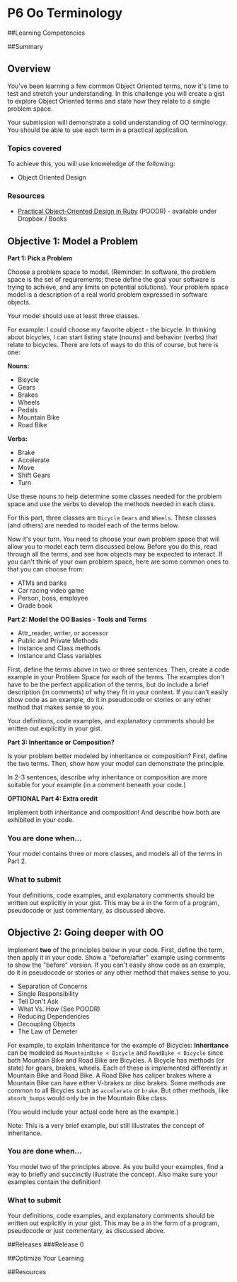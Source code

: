 # P6 Oo Terminology 
 
##Learning Competencies 

##Summary 

 ## Overview

You've been learning a few common Object Oriented terms, now it's time to test and stretch your understanding. In this challenge you will create a gist to explore Object Oriented terms and state how they relate to a single problem space. 

Your submission will demonstrate a solid understanding of OO terminology. You should be able to use each term in a practical application.

### Topics covered

To achieve this, you will use knoweledge of the following: 

* Object Oriented Design

### Resources

* [Practical Object-Oriented Design in Ruby](http://www.poodr.info/) (POODR) - available under Dropbox / Books

## Objective 1: Model a Problem 

**Part 1: Pick a Problem** 

Choose a problem space to model. (Reminder: In software, the problem space is the set of requirements; these define the goal your software is trying to achieve, and any limits on potential solutions). Your problem space model is a description of a real world problem expressed in software objects. 

Your model should use at least three classes.

For example: I could choose my favorite object - the bicycle. In thinking about bicycles, I can start listing state (nouns) and behavior (verbs) that relate to bicycles. There are lots of ways to do this of course, but here is one:

**Nouns:**

* Bicycle
* Gears
* Brakes
* Wheels
* Pedals
* Mountain Bike
* Road Bike 

**Verbs:**

* Brake
* Accelerate
* Move
* Shift Gears
* Turn

Use these nouns to help determine some classes needed for the problem space and use the verbs to develop the methods needed in each class.

For this part, three classes are `Bicycle` `Gears` and `Wheels`. These classes (and others) are needed to model each of the terms below.

Now it's your turn. You need to choose your own problem space that will allow you to model each term discussed below. Before you do this, read through all the terms, and see how objects may be expected to interact. If you can't think of your own problem space, here are some common ones to that you can choose from: 

* ATMs and banks
* Car racing video game
* Person, boss, employee
* Grade book

**Part 2: Model the OO Basics - Tools and Terms**

* Attr_reader, writer, or accessor
* Public and Private Methods
* Instance and Class methods
* Instance and Class variables

First, define the terms above in two or three sentences. Then, create a code example in your Problem Space for each of the terms. The examples don't have to be the perfect application of the terms, but do include a brief description (in comments) of why they fit in your context. If you can't easily show code as an example, do it in pseudocode or stories or any other method that makes sense to you. 

Your definitions, code examples, and explanatory comments should be written out explicitly in your gist.

**Part 3: Inheritance or Composition?**

Is your problem better modeled by inheritance or composition?  First, define the two terms.  Then, show how your model can demonstrate the principle.  

In 2-3 sentences, describe why inheritance or composition are more suitable for your example (in a comment beneath your code.)  

**OPTIONAL Part 4: Extra credit** 

Implement both inheritance and composition!  And describe how both are exhibited in your code.

### You are done when...

Your model contains three or more classes, and models all of the terms in Part 2. 

### What to submit 

Your definitions, code examples, and explanatory comments should be written out explicitly in your gist. This may be a in the form of a program, pseudocode or just commentary, as discussed above. 

## Objective 2: Going deeper with OO

Implement **two** of the principles below in your code. First, define the term, then apply it in your code. Show a "before/after" example using comments to show the "before" version. If you can't easily show code as an example, do it in pseudocode or stories or any other method that makes sense to you. 

* Separation of Concerns
* Single Responsibility
* Tell Don't Ask
* What Vs. How (See POODR)
* Reducing Dependencies
* Decoupling Objects
* The Law of Demeter

For example, to explain Inheritance for the example of Bicycles:  **Inheritance** can be modeled as `MountainBike < Bicycle` and `RoadBike < Bicycle` since both Mountain Bike and Road Bike are Bicycles. A Bicycle has methods (or state) for gears, brakes, wheels.  Each of these is implemented differently in Mountain Bike and Road Bike. A Road Bike has caliper brakes where a Mountain Bike can have either V-brakes or disc brakes. Some methods are common to all Bicycles such as `accelerate` or `brake`. But other methods, like `absorb_bumps` would only be in the Mountain Bike class. 

(You would include your actual code here as the example.)

Note: This is a very brief example, but still illustrates the concept of inheritance. 

### You are done when...

You model two of the principles above. As you build your examples, find a way to briefly and succinctly illustrate the concept. Also make sure your examples contain the definition!

### What to submit 

Your definitions, code examples, and explanatory comments should be written out explicitly in your gist. This may be a in the form of a program, pseudocode or just commentary, as discussed above.  

##Releases
###Release 0 

##Optimize Your Learning 

##Resources